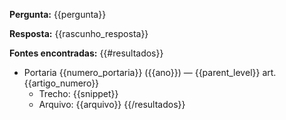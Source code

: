 **Pergunta:** {{pergunta}}

**Resposta:**
{{rascunho_resposta}}

**Fontes encontradas:**
{{#resultados}}
- Portaria {{numero_portaria}} ({{ano}}) — {{parent_level}} art. {{artigo_numero}}
  - Trecho: {{snippet}}
  - Arquivo: {{arquivo}}
{{/resultados}}
